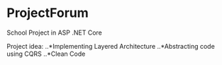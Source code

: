 # ProjectForum
School Project in ASP .NET Core

Project idea:
..*Implementing Layered Architecture
..*Abstracting code using CQRS 
..*Clean Code
